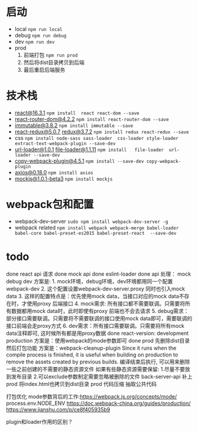 # 启动
* local  `npm run local`  
* debug `npm run debug`  
* dev `npm run dev`   
* prod 
    1. 前端打包 `npm run prod`   
    2. 然后将dist目录拷贝到后端   
    3. 最后重启后端服务




# 技术栈
+ react@16.3.1  `npm install  react react-dom --save`  
+ react-router-dom@4.2.2 `npm install react-router-dom --save`  
+ immutable@3.8.2 `npm install immutable --save`  
+ react-redux@5.0.7 redux@3.7.2   `npm install redux react-redux --save`  
+ css `npm install node-sass sass-loader  css-loader style-loader extract-text-webpack-plugin --save-dev`  
+ url-loader@1.0.1 file-loader@1.1.11 `npm install   file-loader  url-loader --save-dev`  
+ copy-webpack-plugin@4.5.1 `npm install --save-dev copy-webpack-plugin`  
+ axios@0.18.0  `npm install axios`  
+ mockjs@1.0.1-beta3    `npm install mockjs`  



# webpack包和配置
+ webpack-dev-server `sudo npm install webpack-dev-server -g  `  
+ webpack related `npm install webpack webpack-merge babel-loader babel-core babel-preset-es2015 babel-preset-react  --save-dev  `  



# todo
done react api  请求
done mock  api
done eslint-loader
done api 处理： mock debug dev 
    方案是: 
    1. mock环境，debug环境，dev环境都用同一个配置webpack-dev
    2. 这个配置设置webpack-dev-server.proxy 同时也引入mock data
    3. 这样的配置特点是：优先使用mock data，当接口对应的mock data不存在时，才使用proxy 后端接口 
    4. mock需求: 所有接口都不需要联调。只需要将所有数据都用mock data时，此时即使有proxy 前端也不会去请求
    5. debug需求：部分接口需要联调。只需要将不需要联调的接口使用mock data即可，需要联调的接口前端会走proxy方式
    6. dev需求：所有接口需要联调。只需要将所有mock data注释即可, 这时候所有都是用proxy数据
done react-version: development production 
    方案是：使用webpack的mode参数即可
done prod 先删除dist目录然后打包功能
    方案是：webpack-cleanup-plugin
    Since it runs when the compile process is finished, it is useful when building on production to remove the assets created by previous builds.
    编译结束后执行, 可以用来删除一些之前创建的不需要的静态资源文件
    如果有些静态资源需要保留: 1.尽量不要放到发布目录 2.可以exclude参数制定需要忽略被删除的文件
back-server-api 补上
prod 将index.html也拷贝到dist目录
prod 代码压缩 抽取公共代码

打包优化
mode参数背后的工作:https://webpack.js.org/concepts/mode/
process.env.NODE_ENV 
    https://doc.webpack-china.org/guides/production/ 
    https://www.jianshu.com/p/ce8f405935b9

plugin和loader作用的区别？






